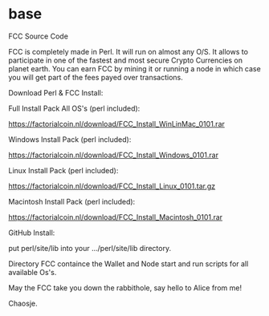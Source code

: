 # base
FCC Source Code

FCC is completely made in Perl. It will run on almost any O/S.
It allows to participate in one of the fastest and most secure Crypto Currencies on planet earth.
You can earn FCC by mining it or running a node in which case you will get part of the fees payed over transactions.


Download Perl & FCC Install:


Full Install Pack All OS's (perl included):

  https://factorialcoin.nl/download/FCC_Install_WinLinMac_0101.rar

Windows Install Pack (perl included):

  https://factorialcoin.nl/download/FCC_Install_Windows_0101.rar

Linux Install Pack (perl included):

  https://factorialcoin.nl/download/FCC_Install_Linux_0101.tar.gz

Macintosh Install Pack (perl included):

  https://factorialcoin.nl/download/FCC_Install_Macintosh_0101.rar


GitHub Install:

put perl/site/lib into your .../perl/site/lib directory.

Directory FCC containce the Wallet and Node start and run scripts for all available Os's.

May the FCC take you down the rabbithole, say hello to Alice from me!

Chaosje.
